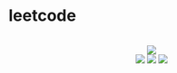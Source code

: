 # leetcode

<div align="center">
<br/>
<img src="https://img.shields.io/badge/Solved-421/3045%20=%2013%25-blue.svg?style=flat-square" />
<br/>
<img src="https://img.shields.io/badge/Easy-197/771-5CB85D.svg?style=flat-square" />
<img src="https://img.shields.io/badge/Medium-174/1599-F0AE4E.svg?style=flat-square" />
<img src="https://img.shields.io/badge/Hard-50/675-D95450.svg?style=flat-square" />
</div>